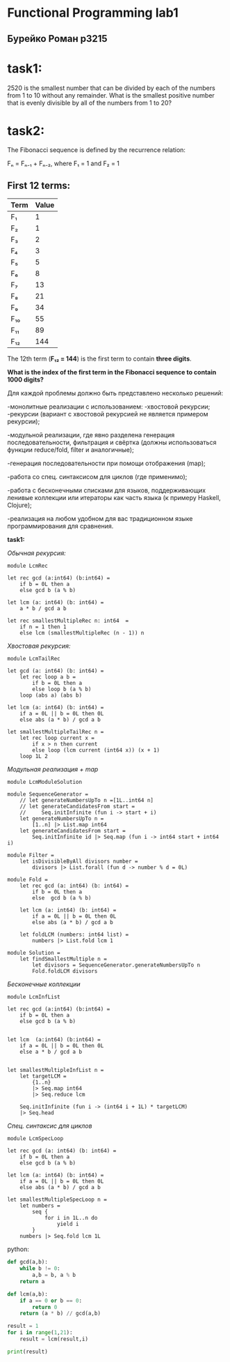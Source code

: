 # Functional Programming lab1

## Бурейко Роман р3215


# task1:
2520 is the smallest number that can be divided by each of the numbers from 1 to 10 without any remainder. 
What is the smallest positive number that is evenly divisible by all of the numbers from 1 to 20?

# task2: 

The Fibonacci sequence is defined by the recurrence relation:

Fₙ = Fₙ₋₁ + Fₙ₋₂, where F₁ = 1 and F₂ = 1

## First 12 terms:

| Term | Value |
|------|-------|
| F₁   | 1     |
| F₂   | 1     |
| F₃   | 2     |
| F₄   | 3     |
| F₅   | 5     |
| F₆   | 8     |
| F₇   | 13    |
| F₈   | 21    |
| F₉   | 34    |
| F₁₀  | 55    |
| F₁₁  | 89    |
| F₁₂  | 144   |

The 12th term (**F₁₂ = 144**) is the first term to contain **three digits**.

**What is the index of the first term in the Fibonacci sequence to contain 1000 digits?**


Для каждой проблемы должно быть представлено несколько решений:

-монолитные реализации с использованием:
    -хвостовой рекурсии;
    -рекурсии (вариант с хвостовой рекурсией не является примером рекурсии);

-модульной реализации, где явно разделена генерация последовательности, фильтрация и свёртка (должны использоваться функции reduce/fold, filter и аналогичные);

-генерация последовательности при помощи отображения (map);

-работа со спец. синтаксисом для циклов (где применимо);

-работа с бесконечными списками для языков, поддерживающих ленивые коллекции или итераторы как часть языка (к примеру Haskell, Clojure);

-реализация на любом удобном для вас традиционном языке программирования для сравнения.

**task1:**

*Обычная рекурсия:*

```f#
module LcmRec

let rec gcd (a:int64) (b:int64) =
    if b = 0L then a
    else gcd b (a % b)

let lcm (a: int64) (b: int64) =
    a * b / gcd a b

let rec smallestMultipleRec n: int64  =
    if n = 1 then 1
    else lcm (smallestMultipleRec (n - 1)) n
```

*Хвостовая рекурсия:*

```f#
module LcmTailRec

let gcd (a: int64) (b: int64) =
    let rec loop a b =
        if b = 0L then a
        else loop b (a % b)
    loop (abs a) (abs b)

let lcm (a: int64) (b: int64) = 
    if a = 0L || b = 0L then 0L
    else abs (a * b) / gcd a b

let smallestMultipleTailRec n =
    let rec loop current x =
        if x > n then current
        else loop (lcm current (int64 x)) (x + 1)
    loop 1L 2
```

*Модульная реализация + map*
```f#
module LcmModuleSolution

module SequenceGenerator = 
    // let generateNumbersUpTo n =[1L..int64 n]
    // let generateCandidatesFrom start = 
    //     Seq.initInfinite (fun i -> start + i)
    let generateNumbersUpTo n = 
        [1..n] |> List.map int64
    let generateCandidatesFrom start = 
        Seq.initInfinite id |> Seq.map (fun i -> int64 start + int64 i)

module Filter = 
    let isDivisibleByAll divisors number = 
        divisors |> List.forall (fun d -> number % d = 0L)

module Fold = 
    let rec gcd (a: int64) (b: int64) =
        if b = 0L then a
        else  gcd b (a % b)

    let lcm (a: int64) (b: int64) = 
        if a = 0L || b = 0L then 0L
        else abs (a * b) / gcd a b

    let foldLCM (numbers: int64 list) = 
        numbers |> List.fold lcm 1

module Solution =
    let findSmallestMultiple n =   
        let divisors = SequenceGenerator.generateNumbersUpTo n
        Fold.foldLCM divisors
```

*Бесконечные коллекции*

```f#
module LcmInfList

let rec gcd (a:int64) (b:int64) =
    if b = 0L then a
    else gcd b (a % b)


let lcm  (a:int64) (b:int64) = 
    if a = 0L || b = 0L then 0L
    else a * b / gcd a b


let smallestMultipleInfList n =
    let targetLCM = 
        {1..n} 
        |> Seq.map int64  
        |> Seq.reduce lcm
    
    Seq.initInfinite (fun i -> (int64 i + 1L) * targetLCM)
    |> Seq.head
```

*Спец. синтаксис для циклов*

```f#
module LcmSpecLoop

let rec gcd (a: int64) (b: int64) =
    if b = 0L then a
    else gcd b (a % b)

let lcm (a: int64) (b: int64) = 
    if a = 0L || b = 0L then 0L
    else abs (a * b) / gcd a b

let smallestMultipleSpecLoop n =
    let numbers = 
        seq {
            for i in 1L..n do
                yield i
        }
    numbers |> Seq.fold lcm 1L
```

python:
```python
def gcd(a,b):
    while b != 0:
        a,b = b, a % b
    return a

def lcm(a,b):
    if a == 0 or b == 0:
        return 0
    return (a * b) // gcd(a,b)

result = 1
for i in range(1,21):
    result = lcm(result,i)

print(result)
```
